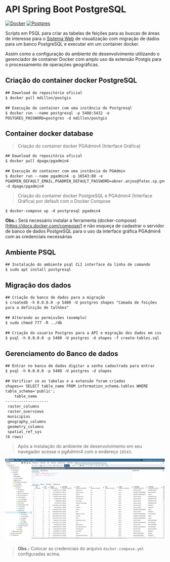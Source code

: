 # API Spring Boot PostgreSQL

[![Docker](https://img.shields.io/badge/docker-latest-green)](https://www.docker.com/)
[![Postgres](https://img.shields.io/badge/postgres-latest-green)](https://www.postgresql.org/)

Scripts em PSQL para criar as tabelas de feições para as buscas de áreas de interesse para o [Sistema Web](https://github.com/ProjetoIntegradorADSFatec/web-gis) de visualização com migração de dados para um banco PostgreSQL e executar em um container docker.

Assim como a configuração do ambiente de desenvolvimento utilizando o gerenciador de container Docker com amplo uso da extensão Postgis para o processamento de operações geográficas.

## Criação do container docker PostgreSQL
```
## Download do repositório oficial
$ docker pull mdillon/postgis

## Execução do container com uma instância do Postgresql
$ docker run --name postgresql -p 5480:5432 -e POSTGRES_PASSWORD=postgres -d mdillon/postgis
```

## Container docker database
> Criação do container docker PGAdmin4 (Interface Gráfica)
```
## Download do repositório oficial
$ docker pull dpage/pgadmin4

## Execução do container com uma instância do PGAdmin
$ docker run --name pgadmin4 -p 16543:80 -e PGADMIN_DEFAULT_EMAIL,PGADMIN_DEFAULT_PASSWORD=abner.anjos@fatec.sp.gov.br,postgres -d dpage/pgadmin4
```

> Criação do container docker PostgreSQL e PGAdmin4 (Interface Gráfica) por default com o Docker Compose
```
$ docker-compose up -d postgresql pgadmin4
```

**Obs.:** Será necessário instalar a ferramenta (docker-compose)[https://docs.docker.com/compose/] e não esqueça de cadastrar o servidor de banco de dados PostgreSQL para o uso da interface gráfica PGAdmin4 com as credenciais necessárias

## Ambiente PSQL
```
## Instalação do ambiente psql CLI interface da linha de comando
$ sudo apt install postgresql
```

## Migração dos dados
```
## Criação do banco de dados para a migração
$ createdb -h 0.0.0.0 -p 5480 -U postgres shapes "Camada de feições para a definição de talhões"

## Alterando as permissões (exemplo)
$ sudo chmod 777 -R ../db

## Criação do usuario Postgres para a API e migração dos dados em csv
$ psql -h 0.0.0.0 -p 5480 -U postgres -d shapes -f create-tables.sql
```

## Gerenciamento do Banco de dados
```
## Entrar no banco de dados digitar a senha cadastrada para entrar
$ psql -h 0.0.0.0 -p 5480 -U postgres -d shapes

## Verificar se as tabelas e a extensão foram criadas
shapes=> SELECT table_name FROM information_schema.tables WHERE table_schema='public';
    table_name
-------------------
 raster_columns
 raster_overviews
 municipios
 geography_columns
 geometry_columns
 spatial_ref_sys
(6 rows)
```

> Após a instalação do ambiente de desenvolvimento em seu navegador acesse o pgAdmin4 com o endereço `16543`.

<p align = "center">
  <img width = "600px" src = "../docs/assets/pgAdmin4-print.png">
</p>

> **Obs.:** Colocar as credenciais do arquivo `docker-compose.yml` configuradas acima.
